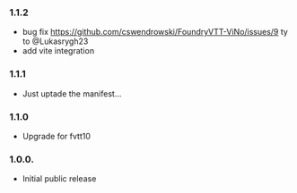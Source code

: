 ### 1.1.2

- bug fix https://github.com/cswendrowski/FoundryVTT-ViNo/issues/9 ty to @Lukasrygh23 
- add vite integration

### 1.1.1

- Just uptade the manifest...

### 1.1.0

- Upgrade for fvtt10

### 1.0.0.

- Initial public release
